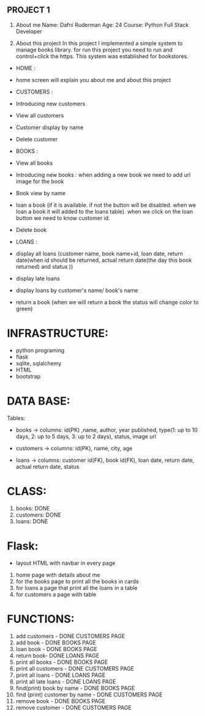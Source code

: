## PROJECT 1 ##

1. About me 
Name: Dafni Ruderman
Age: 24
Course: Python Full Stack Developer

2. About this project
In this project I implemented a simple system to manage books library. 
for run this project you need to run and control+click the https.
This system was established for bookstores. 

- HOME :
- home screen will explain you about me and about this project

- CUSTOMERS : 
- Introducing new customers
- View all customers
- Customer display by name
- Delete customer

- BOOKS :
- View all books
- Introducing new books : when adding a new book we need to add url image for the book
- Book view by name
- loan a book (if it is available. if not the button will be disabled. when we loan a book it will added to the loans table). when we click on the loan button we need to know customer id. 
- Delete book

- LOANS :
- display all loans (customer name, book name+id, loan date, return date(when id should be returned, actual return date(the day this book returned) and status ))
- display late loans
- display loans by customer's name/ book's name
- return a book (when we will return a book the status will change color to green)

# INFRASTRUCTURE:

- python programing 
- flask
- sqlite, sqlalchemy
- HTML
- bootstrap

# DATA BASE:
Tables:

- books -> 
columns: id(PK) ,name, author, year published, type(1: up to 10 days, 2: up to 5 days, 3: up to 2 days), status, image url

- customers -> 
columns: id(PK), name, city, age

- loans -> 
columns: customer id(FK), book id(FK), loan date, return date, actual return date, status

# CLASS:

1. books:           DONE
2. customers:       DONE 
3. loans:           DONE

# Flask:            

- layout HTML with navbar in every page
1. home page with details about me           
2. for the books page to print all the books in cards       
3. for loans a page that print all the loans in a table     
4. for customers a page with table

# FUNCTIONS:

1. add customers - DONE  CUSTOMERS PAGE                 
2. add book - DONE BOOKS PAGE                     
3. loan book - DONE BOOKS PAGE                                                                     
4. return book- DONE LOANS PAGE
5. print all books - DONE BOOKS PAGE                 
6. print all customers - DONE CUSTOMERS PAGE         
7. print all loans - DONE LOANS PAGE                                      
8. print all late loans - DONE LOANS PAGE                                                          
9. find(print) book by name - DONE BOOKS PAGE       
10. find (print) customer by name - DONE CUSTOMERS PAGE
11. remove book - DONE BOOKS PAGE                   
12. remove customer - DONE  CUSTOMERS PAGE           

